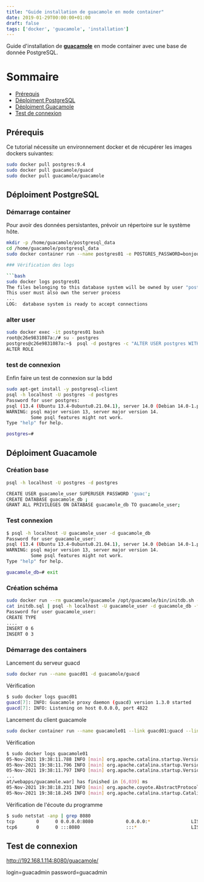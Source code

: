 ```yaml
---
title: "Guide installation de guacamole en mode container"
date: 2019-01-29T00:00:00+01:00
draft: false
tags: ['docker', 'guacamole', 'installation']
---
```


Guide d'installation de **[guacamole](https://guacamole.apache.org/)** en mode container avec une base de donnée PostgreSQL.

# Sommaire

* [Prérequis](#prerequis)
* [Déploiment PostgreSQL](#deploiment-postgresql)
* [Déploiment Guacamole](#deploiment-guacamole)
* [Test de connexion](#test-de-connexion)

## Prérequis

Ce tutorial nécessite un environnement docker et de récupérer les images dockers suivantes:

```bash
sudo docker pull postgres:9.4
sudo docker pull guacamole/guacd
sudo docker pull guacamole/guacamole
```

## Déploiment PostgreSQL

### Démarrage container

Pour avoir des données persistantes, prévoir un répertoire sur le système hôte.

```bash
mkdir -p /home/guacamole/postgresql_data
cd /home/guacamole/postgresql_data
sudo docker container run --name postgres01 -e POSTGRES_PASSWORD=bonjour -d -p 5432:5432 -v $PWD/postgresql_data:/var/lib/postgresql/data  postgres

### Vérification des logs

```bash
sudo docker logs postgres01
The files belonging to this database system will be owned by user "postgres".
This user must also own the server process
...
LOG:  database system is ready to accept connections
```

### alter user 

```bash
sudo docker exec -it postgres01 bash
root@c26e9831087a:/# su - postgres
postgres@c26e9831087a:~$  psql -d postgres -c "ALTER USER postgres WITH PASSWORD 'bonjour';"
ALTER ROLE
```

### test de connexion

Enfin faire un test de connexion sur la bdd 

```bash
sudo apt-get install -y postgresql-client
psql -h localhost -U postgres -d postgres
Password for user postgres: 
psql (13.4 (Ubuntu 13.4-0ubuntu0.21.04.1), server 14.0 (Debian 14.0-1.pgdg110+1))
WARNING: psql major version 13, server major version 14.
         Some psql features might not work.
Type "help" for help.

postgres=#
```

## Déploiment Guacamole

### Création base

```bash
psql -h localhost -U postgres -d postgres

CREATE USER guacamole_user SUPERUSER PASSWORD 'guac';
CREATE DATABASE guacamole_db ;
GRANT ALL PRIVILEGES ON DATABASE guacamole_db TO guacamole_user;
```

### Test connexion

```bash
$ psql -h localhost -U guacamole_user -d guacamole_db
Password for user guacamole_user: 
psql (13.4 (Ubuntu 13.4-0ubuntu0.21.04.1), server 14.0 (Debian 14.0-1.pgdg110+1))
WARNING: psql major version 13, server major version 14.
         Some psql features might not work.
Type "help" for help.

guacamole_db=# exit
```

### Création schéma

```bash
sudo docker run --rm guacamole/guacamole /opt/guacamole/bin/initdb.sh --postgres > initdb.sql
cat initdb.sql | psql -h localhost -U guacamole_user -d guacamole_db -f -
Password for user guacamole_user: 
CREATE TYPE
....
INSERT 0 6
INSERT 0 3
```

### Démarrage des containers

Lancement du serveur guacd

```bash
sudo docker run --name guacd01 -d guacamole/guacd
```

Vérification

```bash
$ sudo docker logs guacd01
guacd[7]: INFO:	Guacamole proxy daemon (guacd) version 1.3.0 started
guacd[7]: INFO:	Listening on host 0.0.0.0, port 4822
```

Lancement du client guacamole

```bash
sudo docker container run --name guacamole01 --link guacd01:guacd --link postgres01:postgres -e POSTGRES_DATABASE=guacamole_db -e POSTGRES_USER=guacamole_user -e POSTGRES_PASSWORD=guac -d -p 8080:8080 guacamole/guacamole
```

Vérification

```bash
$ sudo docker logs guacamole01
05-Nov-2021 19:38:11.788 INFO [main] org.apache.catalina.startup.VersionLoggerListener.log Server version name:   Apache Tomcat/8.5.72
05-Nov-2021 19:38:11.796 INFO [main] org.apache.catalina.startup.VersionLoggerListener.log Server built:          Oct 1 2021 15:15:33 UTC
05-Nov-2021 19:38:11.797 INFO [main] org.apache.catalina.startup.VersionLoggerListener.log Server version number: 8.5.72.0
...
at/webapps/guacamole.war] has finished in [6,039] ms
05-Nov-2021 19:38:18.231 INFO [main] org.apache.coyote.AbstractProtocol.start Starting ProtocolHandler ["http-nio-8080"]
05-Nov-2021 19:38:18.245 INFO [main] org.apache.catalina.startup.Catalina.start Server startup in 6168 ms
```

Vérification de l'écoute du programme

```bash
$ sudo netstat -anp | grep 8080
tcp        0      0 0.0.0.0:8080            0.0.0.0:*               LISTEN      2275956/docker-prox 
tcp6       0      0 :::8080                 :::*                    LISTEN      2275964/docker-prox
```

## Test de connexion

http://192.168.1.114:8080/guacamole/

login=guacadmin
password=guacadmin